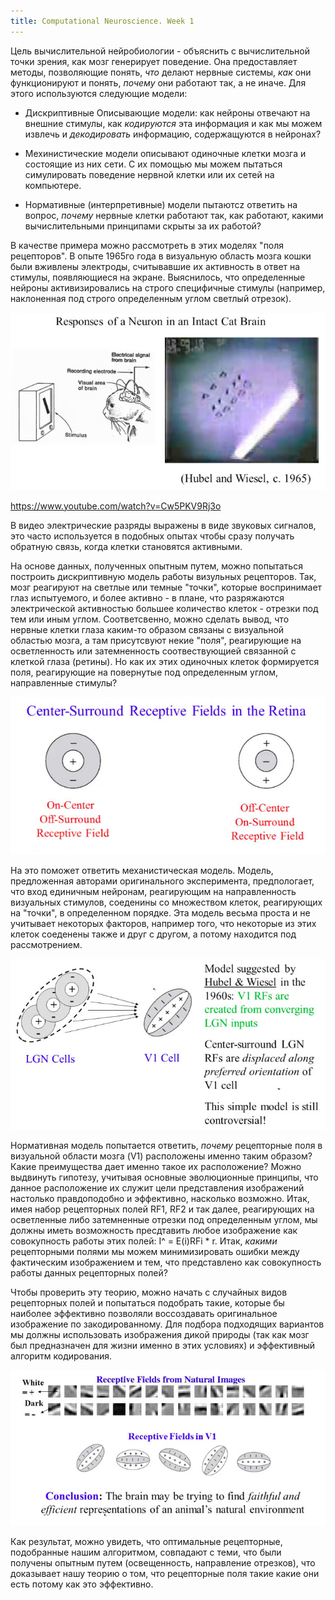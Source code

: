 ```yaml
---
title: Computational Neuroscience. Week 1
---
```


Цель вычислительной нейробиологии - объяснить с вычислительной точки зрения,
как мозг генерирует поведение. Она предоставляет методы, позволяющие понять,
*что* делают нервные системы, *как* они функционируют и понять, *почему* они
работают так, а не иначе. Для этого используются следующие модели:

- Дискриптивные Описывающие модели: как нейроны отвечают на внешние стимулы, как *кодируются*
  эта информация и как мы можем извлечь и *декодировать* информацию,
  содержащуются в нейронах?

- Мехинистические модели описывают одиночные клетки мозга и состоящие из них
  сети. С их помощью мы можем пытаться симулировать поведение нервной клетки
  или их сетей на компьютере.

- Нормативные (интерпретивные) модели пытаютсz ответить на вопрос, *почему*
  нервные клетки работают так, как работают, какими вычислительными принципами
  скрыты за их работой?

В качестве примера можно рассмотреть в этих моделях "поля рецепторов". В опыте
1965го года в визуальную область мозга кошки были вживлены электроды,
считывавшие их активность в ответ на стимулы, появляющиеся на экране.
Выяснилось, что определенные нейроны активизировались на строго специфичные
стимулы (например, наклоненная под строго определенным углом светлый отрезок).

![](/images/computational-neuroscience/1/1.jpg)

https://www.youtube.com/watch?v=Cw5PKV9Rj3o

В видео электрические разряды выражены в виде звуковых сигналов, это часто
используется в подобных опытах чтобы сразу получать обратную связь, когда
клетки становятся активными.

На основе данных, полученных опытным путем, можно попытаться построить
дискриптивную модель работы визульных рецепторов. Так, мозг
реагируют на светлые или темные "точки", которые воспринимает глаз испытуемого,
и более активно - в плане, что разряжаются электрической активностью большее
количество клеток - отрезки под тем или иным углом. Соответсвенно, можно
сделать вывод, что нервные клетки глаза каким-то образом связаны с визуальной
областью мозга, а там присутсвуют некие "поля", реагирующие на осветленность или
затемненность соотвествующией связанной с клеткой глаза (ретины). Но как их
этих одиночных клеток формируется поля, реагирующие на повернутые под
определенным углом, направленные стимулы?

![](/images/computational-neuroscience/1/2.jpg)

На это поможет ответить механистическая модель. Модель, предложенная авторами
оригинального эксперимента, предпологает, что вход единичным нейронам,
реагирующим на направленность визуальных стимулов, соеденины со множеством
клеток, реагирующих на "точки", в определенном порядке. Эта модель весьма
проста и не учитывает некоторых факторов, например того, что некоторые из
этих клеток соеденены также и друг с другом, а потому находится под
рассмотрением.

![](/images/computational-neuroscience/1/3.jpg)

Нормативная модель попытается ответить, *почему* рецепторные поля в визуальной
области мозга (V1) расположены именно таким образом? Какие преимущества дает
именно такое их расположение? Можно выдвинуть гипотезу, учитывая основные
эволюционные принципы, что данное расположение
их служит цели представления изображений настолько правдоподобно и эффективно,
насколько возможно. Итак, имея набор рецепторных полей RF1, RF2 и так далее,
реагирующих на осветленные либо затемненные отрезки под определенным углом, мы
должны иметь возможность пресдтавить любое изображение как совокупность работы
этих полей: I^ = E(i)RFi * r. Итак, *какими* рецепторными полями мы можем
минимизировать ошибки между фактическим изображением и тем, что представлено
как совокупность работы данных рецепторных полей?

Чтобы проверить эту теорию, можно начать с случайных видов рецепторных полей и
попытаться подобрать такие, которые бы наиболее эффективно позволяли
воссоздавать оригинальное изображение по закодированному. Для подбора
подходящих вариантов мы должны использовать изображения дикой природы (так как
мозг был предназначен для жизни именно в этих условиях) и эффективный алгоритм
кодирования.

![](/images/computational-neuroscience/1/4.jpg)

Как результат, можно увидеть, что оптимальные рецепторные, подобранные нашим
алгоритмом, совпадают с теми, что были получены опытным путем (освещенность,
направление отрезков), что доказывает нашу теорию о том, что рецепторные поля
такие какие они есть потому как это эффективно.
